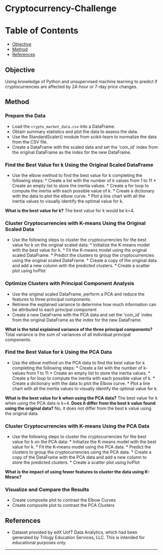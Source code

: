 # Cryptocurrency-Challenge



Table of Contents
=================

  * [Objective](#objective)
  * [Method](#method)
  * [References](#references)
  
  
  
## Objective
  
  
Using knowledge of Python and unsupervised machine learning to predict if cryptocurrencies are affected by 24-hour or 7-day price changes.



## Method


### Prepare the Data


* Load the `crypto_market_data.csv` into a DataFrame.
* Obtain summary statistics and plot the data to assess the data.
* Use the StandardScaler() module from scikit-learn to normalize the data from the CSV file.
* Create a DataFrame with the scaled data and set the 'coin_id' index from the original DataFrame as the index for the new DataFrame.


### Find the Best Value for k Using the Original Scaled DataFrame


* Use the elbow method to find the best value for k completing the following steps:
        * Create a list with the number of k values from 1 to 11
        * Create an empty list to store the inertia values.
        * Create a for loop to compute the inertia with each possible value of k.
        * Create a dictionary with the data to plot the elbow curve.
        * Plot a line chart with all the inertia values to visually identify the optimal value for k.


**What is the best value for k?** The best value for k would be k=4.



### Cluster Cryptocurrencies with K-means Using the Original Scaled Data


* Use the following steps to cluster the cryptocurrencies for the best value for k on the original scaled data:
        * Initialize the K-means model with the best value for k.
        * Fit the K-means model using the original scaled DataFrame.
        * Predict the clusters to group the cryptocurrencies using the original scaled DataFrame.
        * Create a copy of the original data and add a new column with the predicted clusters.
        * Create a scatter plot using hvPlot
        
        

### Optimize Clusters with Principal Component Analysis


* Use the original scaled DataFrame, perform a PCA and reduce the features to three principal components.
* Retrieve the explained variance to determine how much information can be attributed to each principal component
* Create a new DataFrame with the PCA data and set the 'coin_id' index from the original DataFrame as the index for the new DataFrame.


**What is the total explained variance of the three principal components?** Total variance is the sum of variances of  all individual principal components.



### Find the Best Value for k Using the PCA Data


* Use the elbow method on the PCA data to find the best value for k completing the following steps:
        * Create a list with the number of k-values from 1 to 11
        * Create an empty list to store the inertia values.
        * Create a for loop to compute the inertia with each possible value of k.
        * Create a dictionary with the data to plot the Elbow curve.
        * Plot a line chart with all the inertia values to visually identify the optimal value for k.


**What is the best value for k when using the PCA data?** The best value for k when using the PCA data is k=4. 
**Does it differ from the best k value found using the original data?** No, it does not differ from the best k value using the original data.



### Cluster Cryptocurrencies with K-means Using the PCA Data


* Use the following steps to cluster the cryptocurrencies for the best value for k on the PCA data:
        * Initialize the K-means model with the best value for k.
        * Fit the K-means model using the PCA data.
        * Predict the clusters to group the cryptocurrencies using the PCA data.
        * Create a copy of the DataFrame with the PCA data and add a new column to store the predicted clusters.
        * Create a scatter plot using hvPlot
        
        
**What is the impact of using fewer features to cluster the data using K-Means?**



### Visualize and Compare the Results 


* Create composite plot to contrast the Elbow Curves 
* Create composite plot to contrast the PCA Clusters 



## References 


* Dataset provided by edX UofT Data Analytics, which had been generated by Trilogy Education Services, LLC. This is intended for educational purposes only.

- - -
